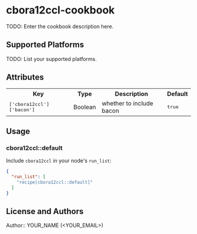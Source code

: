 # cbora12ccl-cookbook

TODO: Enter the cookbook description here.

## Supported Platforms

TODO: List your supported platforms.

## Attributes

<table>
  <tr>
    <th>Key</th>
    <th>Type</th>
    <th>Description</th>
    <th>Default</th>
  </tr>
  <tr>
    <td><tt>['cbora12ccl']['bacon']</tt></td>
    <td>Boolean</td>
    <td>whether to include bacon</td>
    <td><tt>true</tt></td>
  </tr>
</table>

## Usage

### cbora12ccl::default

Include `cbora12ccl` in your node's `run_list`:

```json
{
  "run_list": [
    "recipe[cbora12ccl::default]"
  ]
}
```

## License and Authors

Author:: YOUR_NAME (<YOUR_EMAIL>)
